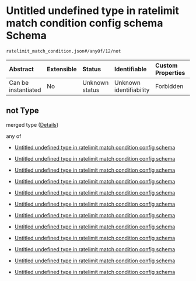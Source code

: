 # Untitled undefined type in ratelimit match condition config schema Schema

```txt
ratelimit_match_condition.json#/anyOf/12/not
```



| Abstract            | Extensible | Status         | Identifiable            | Custom Properties | Additional Properties | Access Restrictions | Defined In                                                                                         |
| :------------------ | :--------- | :------------- | :---------------------- | :---------------- | :-------------------- | :------------------ | :------------------------------------------------------------------------------------------------- |
| Can be instantiated | No         | Unknown status | Unknown identifiability | Forbidden         | Allowed               | none                | [ratelimit\_match\_condition.json\*](../out/ratelimit_match_condition.json "open original schema") |

## not Type

merged type ([Details](ratelimit_match_condition-anyof-12-not.md))

any of

* [Untitled undefined type in ratelimit match condition config schema](ratelimit_match_condition-anyof-12-not-anyof-0.md "check type definition")

* [Untitled undefined type in ratelimit match condition config schema](ratelimit_match_condition-anyof-12-not-anyof-1.md "check type definition")

* [Untitled undefined type in ratelimit match condition config schema](ratelimit_match_condition-anyof-12-not-anyof-2.md "check type definition")

* [Untitled undefined type in ratelimit match condition config schema](ratelimit_match_condition-anyof-12-not-anyof-3.md "check type definition")

* [Untitled undefined type in ratelimit match condition config schema](ratelimit_match_condition-anyof-12-not-anyof-4.md "check type definition")

* [Untitled undefined type in ratelimit match condition config schema](ratelimit_match_condition-anyof-12-not-anyof-5.md "check type definition")

* [Untitled undefined type in ratelimit match condition config schema](ratelimit_match_condition-anyof-12-not-anyof-6.md "check type definition")

* [Untitled undefined type in ratelimit match condition config schema](ratelimit_match_condition-anyof-12-not-anyof-7.md "check type definition")

* [Untitled undefined type in ratelimit match condition config schema](ratelimit_match_condition-anyof-12-not-anyof-8.md "check type definition")

* [Untitled undefined type in ratelimit match condition config schema](ratelimit_match_condition-anyof-12-not-anyof-9.md "check type definition")

* [Untitled undefined type in ratelimit match condition config schema](ratelimit_match_condition-anyof-12-not-anyof-10.md "check type definition")

* [Untitled undefined type in ratelimit match condition config schema](ratelimit_match_condition-anyof-12-not-anyof-11.md "check type definition")
